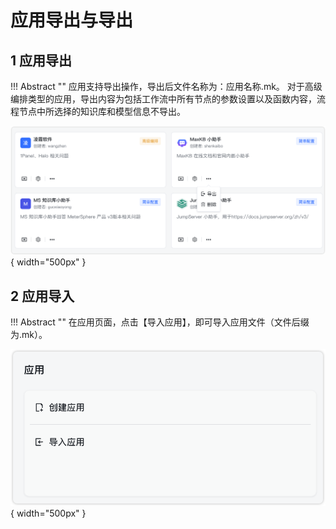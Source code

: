 # 应用导出与导出

## 1 应用导出

!!! Abstract ""
    应用支持导出操作，导出后文件名称为：应用名称.mk。
    对于高级编排类型的应用，导出内容为包括工作流中所有节点的参数设置以及函数内容，流程节点中所选择的知识库和模型信息不导出。

![应用导出](<../../img/app/app_export.png>){ width="500px" }

## 2 应用导入

!!! Abstract ""
    在应用页面，点击【导入应用】，即可导入应用文件（文件后缀为.mk）。

![应用导入](<../../img/app/app_import.png>){ width="500px" }